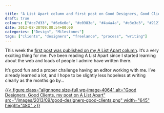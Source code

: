 ```yaml
---

title: "A List Apart column and first post on Good Designers, Good Clients"
draft: true
colours: ["#cc7d33", "#6e6e6e", "#e0983e", "#4a4a4a", "#e3e3e3", "#212121", "#ffffff"]
date: 2013-08-30T09:00:54+00:00
categories: ["Design", "Milestones"]
tags: ["clients", "designers", "freelance", "process", "writing"]
---
```


This week the [first post was published on my A List Apart column](http://alistapart.com/column/good-designers-good-clients). It’s a very exciting thing for me. I’ve been reading A List Apart since I started learning about the web and loads of people I admire have written there.

It’s good fun and a proper challenge having an editor working with me. I’ve already learned a lot, and I hope to be slightly less hopeless at writing clearly as the months go by…

[{{< figure class="alignnone size-full wp-image-4064" alt="Good Designers, Good Clients, my post on A List Apart" src="/images/2013/09/good-designers-good-clients.png" width="645" height="480" >}}](http://alistapart.com/column/good-designers-good-clients)

	